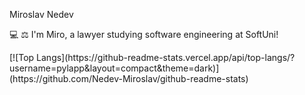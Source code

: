 Miroslav Nedev

💻 ⚖ I'm Miro, a lawyer studying software engineering at SoftUni!


<div style="float: left; margin-right: 20px;">
[![Top Langs](https://github-readme-stats.vercel.app/api/top-langs/?username=pylapp&layout=compact&theme=dark)](https://github.com/Nedev-Miroslav/github-readme-stats)
</div>


